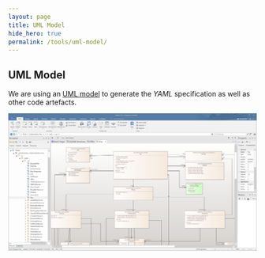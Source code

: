 ```yaml
---
layout: page
title: UML Model
hide_hero: true
permalink: /tools/uml-model/
---
```


## UML Model

We are using an
[UML model](https://github.com/UnionInternationalCheminsdeFer/OSDM/blob/master/specification/v3.0/OSDM-3.0.0.eapx)
to generate the _YAML_ specification as well as other code artefacts.

![UML Model](../images/uml-model/uml-model.png)

